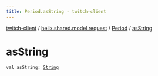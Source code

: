 ```yaml
---
title: Period.asString - twitch-client
---
```


[twitch-client](../../index.html) / [helix.shared.model.request](../index.html) / [Period](index.html) / [asString](./as-string.html)

# asString

`val asString: `[`String`](https://kotlinlang.org/api/latest/jvm/stdlib/kotlin/-string/index.html)